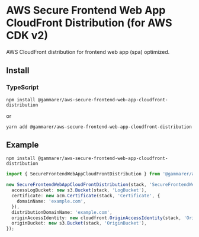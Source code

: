 # AWS Secure Frontend Web App CloudFront Distribution (for AWS CDK v2)

AWS CloudFront distribution for frontend web app (spa) optimized.

## Install

### TypeScript

```shell
npm install @gammarer/aws-secure-frontend-web-app-cloudfront-distribution
```
or
```shell
yarn add @gammarer/aws-secure-frontend-web-app-cloudfront-distribution
```

## Example

```shell
npm install @gammarer/aws-secure-frontend-web-app-cloudfront-distribution
```

```typescript
import { SecureFrontendWebAppCloudFrontDistribution } from '@gammarer/aws-secure-frontend-web-app-cloudfront-distribution';

new SecureFrontendWebAppCloudFrontDistribution(stack, 'SecureFrontendWebAppCloudFrontDistribution', {
  accessLogBucket: new s3.Bucket(stack, 'LogBucket'),
  certificate: new acm.Certificate(stack, 'Certificate', {
    domainName: 'example.com',
  }),
  distributionDomainName: 'example.com',
  originAccessIdentity: new cloudfront.OriginAccessIdentity(stack, 'OriginAccessIdentity'),
  originBucket: new s3.Bucket(stack, 'OriginBucket'),
});

```
